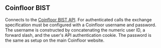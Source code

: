 ## Coinfloor BIST

Connects to the [Coinfloor BIST API](https://github.com/coinfloor/API/blob/master/BIST.md). For authenticated calls the exchange specification
must be configured with a Coinfloor username and password. The username is constructed by concatenating the numeric user ID, a forward slash, 
and the user's API authentication cookie. The password is the same as setup on the main Coinfloor website. 
